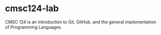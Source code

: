 # cmsc124-lab
CMSC 124 is an introduction to Git, GitHub, and the general implementation of Programming Languages.
